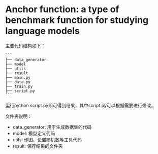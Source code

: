# Anchor function: a type of benchmark function for studying language models

主要代码结构如下：
    
    ```
    ├── data_generator 
    ├── model
    ├── utils
    ├── result
    ├── main.py
    ├── data.py
    ├── train.py
    ├── script.py
    ```

运行python script.py即可得到结果，其中script.py可以根据需要进行修改。


文件夹说明：

- data_generator: 用于生成数据集的代码
- model: 模型定义代码
- utils: 作图、设置随机数等工具代码
- result: 保存结果的文件夹

